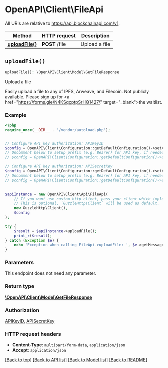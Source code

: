 # OpenAPI\Client\FileApi

All URIs are relative to https://api.blockchainapi.com/v1.

Method | HTTP request | Description
------------- | ------------- | -------------
[**uploadFile()**](FileApi.md#uploadFile) | **POST** /file | Upload a file


## `uploadFile()`

```php
uploadFile(): \OpenAPI\Client\Model\GetFileResponse
```

Upload a file

Easily upload a file to any of IPFS, Arweave, and Filecoin. Not publicly available. Please sign up for <a href=\"https://forms.gle/N4KSqcptpSrHQ1427\" target=\"_blank\">the waitlist</a>.

### Example

```php
<?php
require_once(__DIR__ . '/vendor/autoload.php');


// Configure API key authorization: APIKeyID
$config = OpenAPI\Client\Configuration::getDefaultConfiguration()->setApiKey('APIKeyID', 'YOUR_API_KEY');
// Uncomment below to setup prefix (e.g. Bearer) for API key, if needed
// $config = OpenAPI\Client\Configuration::getDefaultConfiguration()->setApiKeyPrefix('APIKeyID', 'Bearer');

// Configure API key authorization: APISecretKey
$config = OpenAPI\Client\Configuration::getDefaultConfiguration()->setApiKey('APISecretKey', 'YOUR_API_KEY');
// Uncomment below to setup prefix (e.g. Bearer) for API key, if needed
// $config = OpenAPI\Client\Configuration::getDefaultConfiguration()->setApiKeyPrefix('APISecretKey', 'Bearer');


$apiInstance = new OpenAPI\Client\Api\FileApi(
    // If you want use custom http client, pass your client which implements `GuzzleHttp\ClientInterface`.
    // This is optional, `GuzzleHttp\Client` will be used as default.
    new GuzzleHttp\Client(),
    $config
);

try {
    $result = $apiInstance->uploadFile();
    print_r($result);
} catch (Exception $e) {
    echo 'Exception when calling FileApi->uploadFile: ', $e->getMessage(), PHP_EOL;
}
```

### Parameters

This endpoint does not need any parameter.

### Return type

[**\OpenAPI\Client\Model\GetFileResponse**](../Model/GetFileResponse.md)

### Authorization

[APIKeyID](../../README.md#APIKeyID), [APISecretKey](../../README.md#APISecretKey)

### HTTP request headers

- **Content-Type**: `multipart/form-data`, `application/json`
- **Accept**: `application/json`

[[Back to top]](#) [[Back to API list]](../../README.md#endpoints)
[[Back to Model list]](../../README.md#models)
[[Back to README]](../../README.md)
